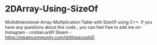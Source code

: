 # 2DArray-Using-SizeOf
Multidimensional-Array-Multiplication-Table with SizeOf using C++.  If you have any questions about this code , you can feel free to add me on-  Instagram - cristian.an81 Steam - https://steamcommunity.com/id/thisiscoolxD  
